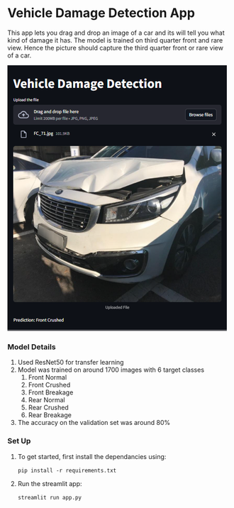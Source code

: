 # Vehicle Damage Detection App

This app lets you drag and drop an image of a car and its will tell you
what kind of damage it has. The model is trained on third quarter front and rare view.
Hence the picture should capture the third quarter front or rare view of a car.



![App Screenshot](app_screenshot.png)

### Model Details
1. Used ResNet50 for transfer learning
2. Model was trained on around 1700 images with 6 target classes
   1. Front Normal
   1. Front Crushed
   1. Front Breakage
   1. Rear Normal
   1. Rear Crushed
   1. Rear Breakage
3. The accuracy on the validation set was around 80%


### Set Up

1. To get started, first install the dependancies using:
   ``` commandline
   pip install -r requirements.txt
   
2. Run the streamlit app:
   ``` commandline
   streamlit run app.py
